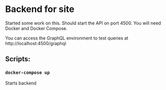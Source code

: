 # Backend for site

Started some work on this. Should start the API on port 4500. You will need Docker and Docker Compose.

You can access the GraphQL environment to test queries at http://localhost:4500/graphql

## Scripts:

### `docker-compose up`

Starts backend
